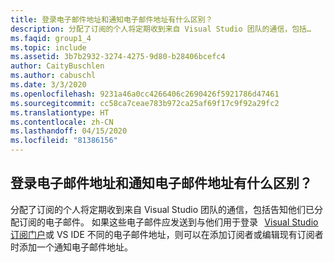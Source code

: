 ```yaml
---
title: 登录电子邮件地址和通知电子邮件地址有什么区别？
description: 分配了订阅的个人将定期收到来自 Visual Studio 团队的通信，包括…
ms.faqid: group1_4
ms.topic: include
ms.assetid: 3b7b2932-3274-4275-9d80-b28406bcefc4
author: CaityBuschlen
ms.author: cabuschl
ms.date: 3/3/2020
ms.openlocfilehash: 9231a46a0cc4266406c2690426f5921786d47461
ms.sourcegitcommit: cc58ca7ceae783b972ca25af69f17c9f92a29fc2
ms.translationtype: HT
ms.contentlocale: zh-CN
ms.lasthandoff: 04/15/2020
ms.locfileid: "81386156"
---
```

## <a name="what-is-the-difference-between-a-sign-in-email-address-and-a-notification-email-address"></a>登录电子邮件地址和通知电子邮件地址有什么区别？

分配了订阅的个人将定期收到来自 Visual Studio 团队的通信，包括告知他们已分配订阅的电子邮件。 如果这些电子邮件应发送到与他们用于登录   [Visual Studio 订阅门户](https://my.visualstudio.com/)或 VS IDE 不同的电子邮件地址，则可以在添加订阅者或编辑现有订阅者时添加一个通知电子邮件地址。
